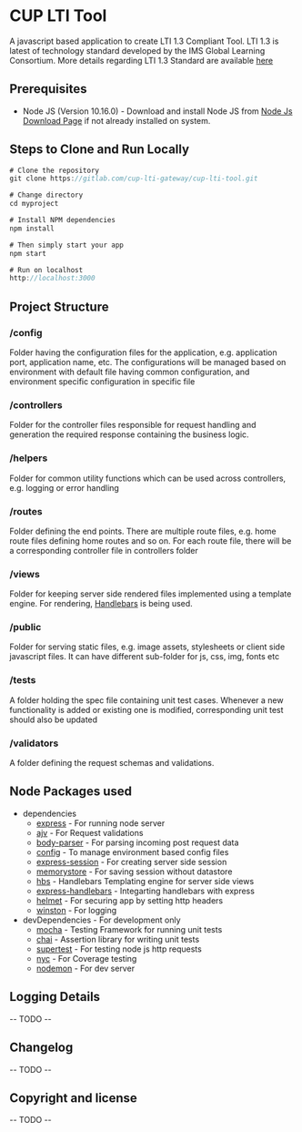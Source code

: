 
# CUP LTI Tool
A javascript based application to create LTI 1.3 Compliant Tool. LTI 1.3 is latest of technology standard developed by the IMS Global Learning Consortium. More details regarding LTI 1.3 Standard are available [here](https://www.imsglobal.org/spec/lti/v1p3)


## Prerequisites
* Node JS (Version 10.16.0) - Download and install Node JS from [Node Js Download Page](https://nodejs.org/en/download/) if not already installed on system.


## Steps to Clone and Run Locally

```javascript
# Clone the repository
git clone https://gitlab.com/cup-lti-gateway/cup-lti-tool.git

# Change directory
cd myproject

# Install NPM dependencies
npm install

# Then simply start your app
npm start

# Run on localhost
http://localhost:3000

```

## Project Structure

### /config
Folder having the configuration files for the application, e.g. application port, application name,  etc. The configurations will be managed based on environment with default file having common configuration, and environment specific configuration in specific file

### /controllers
Folder for the controller files responsible for request handling and generation the required response containing the business logic.

### /helpers
Folder for common utility functions which can be used across controllers, e.g. logging or error handling

### /routes 
Folder defining the end points. There are multiple route files, e.g. home route files defining home routes and so on. For each route file, there will be a corresponding controller file in controllers folder

### /views
Folder for keeping server side rendered files implemented using a template engine. For rendering, [Handlebars](https://github.com/wycats/handlebars.js) is being used. 

### /public
Folder for serving static files, e.g. image assets, stylesheets or client side javascript files. It can have different sub-folder for js, css, img, fonts etc

### /tests
A folder holding the spec file containing unit test cases. Whenever a new functionality is added or existing one is modified, corresponding unit test should also be updated

### /validators
A folder defining the request schemas and validations.

## Node Packages used
* dependencies 
	* [express](https://github.com/expressjs/express) - For running node server
	* [ajv](https://github.com/epoberezkin/ajv) - For Request validations
	* [body-parser](https://github.com/expressjs/body-parser) - For parsing incoming post request data
	* [config](https://github.com/lorenwest/node-config) - To manage environment based config files 
	* [express-session](https://github.com/expressjs/session) - For creating server side session
	* [memorystore](https://www.npmjs.com/package/memorystore) - For saving session without datastore
	* [hbs](https://github.com/pillarjs/hbs) - Handlebars Templating engine for server side views
	* [express-handlebars](https://github.com/ericf/express-handlebars) - Integarting handlebars with express
	* [helmet](https://github.com/helmetjs/helmet) - For securing app by setting http headers
	* [winston](https://github.com/winstonjs/winston) - For logging
* devDependencies - For development only
	* [mocha](https://github.com/mochajs/mocha) - Testing Framework for running unit tests
	* [chai](https://github.com/chaijs/chai) - Assertion library for writing unit tests
	* [supertest](https://github.com/visionmedia/supertest) - For testing node js http requests
	* [nyc](https://github.com/istanbuljs/nyc) - For Coverage testing
	* [nodemon](https://github.com/remy/nodemon) - For dev server


## Logging Details
-- TODO --

## Changelog
-- TODO --

## Copyright and license
-- TODO --
